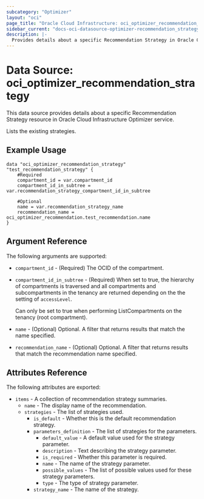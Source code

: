 ```yaml
---
subcategory: "Optimizer"
layout: "oci"
page_title: "Oracle Cloud Infrastructure: oci_optimizer_recommendation_strategy"
sidebar_current: "docs-oci-datasource-optimizer-recommendation_strategy"
description: |-
  Provides details about a specific Recommendation Strategy in Oracle Cloud Infrastructure Optimizer service
---
```


# Data Source: oci_optimizer_recommendation_strategy
This data source provides details about a specific Recommendation Strategy resource in Oracle Cloud Infrastructure Optimizer service.

Lists the existing strategies.


## Example Usage

```hcl
data "oci_optimizer_recommendation_strategy" "test_recommendation_strategy" {
	#Required
	compartment_id = var.compartment_id
	compartment_id_in_subtree = var.recommendation_strategy_compartment_id_in_subtree

	#Optional
	name = var.recommendation_strategy_name
	recommendation_name = oci_optimizer_recommendation.test_recommendation.name
}
```

## Argument Reference

The following arguments are supported:

* `compartment_id` - (Required) The OCID of the compartment.
* `compartment_id_in_subtree` - (Required) When set to true, the hierarchy of compartments is traversed and all compartments and subcompartments in the tenancy are returned depending on the the setting of `accessLevel`.

	Can only be set to true when performing ListCompartments on the tenancy (root compartment). 
* `name` - (Optional) Optional. A filter that returns results that match the name specified.
* `recommendation_name` - (Optional) Optional. A filter that returns results that match the recommendation name specified.


## Attributes Reference

The following attributes are exported:

* `items` - A collection of recommendation strategy summaries.
	* `name` - The display name of the recommendation.
	* `strategies` - The list of strategies used.
		* `is_default` - Whether this is the default recommendation strategy.
		* `parameters_definition` - The list of strategies for the parameters.
			* `default_value` - A default value used for the strategy parameter.
			* `description` - Text describing the strategy parameter.
			* `is_required` - Whether this parameter is required.
			* `name` - The name of the strategy parameter.
			* `possible_values` - The list of possible values used for these strategy parameters.
			* `type` - The type of strategy parameter.
		* `strategy_name` - The name of the strategy.

